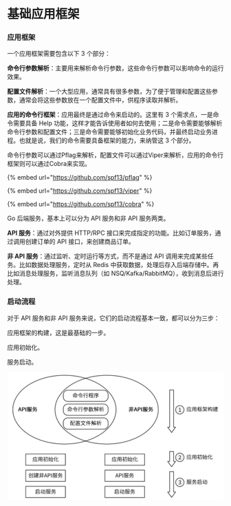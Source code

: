 # 基础应用框架

### 应用框架

一个应用框架需要包含以下 3 个部分：&#x20;

**命令行参数解析**：主要用来解析命令行参数，这些命令行参数可以影响命令的运行效果。&#x20;

**配置文件解析**：一个大型应用，通常具有很多参数，为了便于管理和配置这些参数，通常会将这些参数放在一个配置文件中，供程序读取并解析。&#x20;

**应用的命令行框架**：应用最终是通过命令来启动的。这里有 3 个需求点，一是命令需要具备 Help 功能，这样才能告诉使用者如何去使用；二是命令需要能够解析命令行参数和配置文件；三是命令需要能够初始化业务代码，并最终启动业务进程。也就是说，我们的命令需要具备框架的能力，来纳管这 3 个部分。

命令行参数可以通过Pflag来解析，配置文件可以通过Viper来解析，应用的命令行框架则可以通过Cobra来实现。

{% embed url="https://github.com/spf13/pflag" %}

{% embed url="https://github.com/spf13/viper" %}

{% embed url="https://github.com/spf13/cobra" %}

Go 后端服务，基本上可以分为 API 服务和非 API 服务两类。&#x20;

**API 服务**：通过对外提供 HTTP/RPC 接口来完成指定的功能。比如订单服务，通过调用创建订单的 API 接口，来创建商品订单。&#x20;

**非 API 服务**：通过监听、定时运行等方式，而不是通过 API 调用来完成某些任务。比如数据处理服务，定时从 Redis 中获取数据，处理后存入后端存储中。再比如消息处理服务，监听消息队列（如 NSQ/Kafka/RabbitMQ），收到消息后进行处理。

### 启动流程

对于 API 服务和非 API 服务来说，它们的启动流程基本一致，都可以分为三步：&#x20;

应用框架的构建，这是最基础的一步。&#x20;

应用初始化。&#x20;

服务启动。

![](<../../../.gitbook/assets/image (23).png>)



